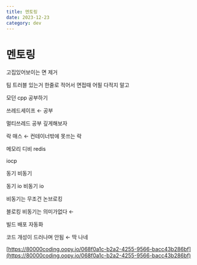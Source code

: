 ```yaml
---
title: 멘토링
date: 2023-12-23
category: dev
---
```


# 멘토링

고집있어보이는 면 제거

팀 트러블 있는거 한줄로 적어서 면접때 어필 다적지 말고

모던 cpp 공부하기

쓰레드세이프 ← 공부

멀티쓰레드 공부 깊게해보자

락 매스 ← 컨테이너밖에 못쓰는 락

메모리 디비 redis

iocp

동기 비동기

동기 io 비동기 io

비동기는 무조건 논브로킹

블로킹 비동기는 의미가없다 ←

빌드 배포 자동화

코드 개성이 드러나며 안됨 ← 딱 나네

[https://80000coding.oopy.io/068f0a1c-b2a2-4255-9566-bacc43b286bf](https://80000coding.oopy.io/068f0a1c-b2a2-4255-9566-bacc43b286bf)
